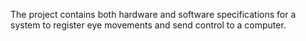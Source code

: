 The project contains both hardware and software specifications for a system to register eye movements and send control to a computer.